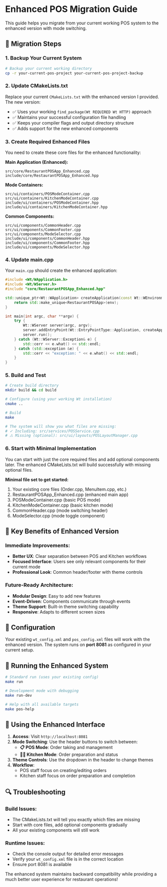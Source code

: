 # Enhanced POS Migration Guide

This guide helps you migrate from your current working POS system to the enhanced version with mode switching.

## 🔄 Migration Steps

### 1. Backup Your Current System
```bash
# Backup your current working directory
cp -r your-current-pos-project your-current-pos-project-backup
```

### 2. Update CMakeLists.txt
Replace your current `CMakeLists.txt` with the enhanced version I provided. The new version:
- ✅ Uses your working `find_package(Wt REQUIRED Wt HTTP)` approach
- ✅ Maintains your successful configuration file handling
- ✅ Keeps your compiler flags and output directory structure
- ✅ Adds support for the new enhanced components

### 3. Create Required Enhanced Files

You need to create these core files for the enhanced functionality:

**Main Application (Enhanced):**
```
src/core/RestaurantPOSApp_Enhanced.cpp
include/core/RestaurantPOSApp_Enhanced.hpp
```

**Mode Containers:**
```
src/ui/containers/POSModeContainer.cpp
src/ui/containers/KitchenModeContainer.cpp
include/ui/containers/POSModeContainer.hpp
include/ui/containers/KitchenModeContainer.hpp
```

**Common Components:**
```
src/ui/components/CommonHeader.cpp
src/ui/components/CommonFooter.cpp
src/ui/components/ModeSelector.cpp
include/ui/components/CommonHeader.hpp
include/ui/components/CommonFooter.hpp
include/ui/components/ModeSelector.hpp
```

### 4. Update main.cpp

Your `main.cpp` should create the enhanced application:

```cpp
#include <Wt/WApplication.h>
#include <Wt/WServer.h>
#include "core/RestaurantPOSApp_Enhanced.hpp"

std::unique_ptr<Wt::WApplication> createApplication(const Wt::WEnvironment& env) {
    return std::make_unique<RestaurantPOSApp>(env);
}

int main(int argc, char **argv) {
    try {
        Wt::WServer server(argc, argv);
        server.addEntryPoint(Wt::EntryPointType::Application, createApplication);
        server.run();
    } catch (Wt::WServer::Exception& e) {
        std::cerr << e.what() << std::endl;
    } catch (std::exception &e) {
        std::cerr << "exception: " << e.what() << std::endl;
    }
}
```

### 5. Build and Test

```bash
# Create build directory
mkdir build && cd build

# Configure (using your working Wt installation)
cmake ..

# Build
make

# The system will show you what files are missing:
# ✓ Including: src/services/POSService.cpp
# ⚠ Missing (optional): src/ui/layouts/POSLayoutManager.cpp
```

### 6. Start with Minimal Implementation

You can start with just the core required files and add optional components later. The enhanced CMakeLists.txt will build successfully with missing optional files.

**Minimal file set to get started:**
1. Your existing core files (Order.cpp, MenuItem.cpp, etc.)
2. RestaurantPOSApp_Enhanced.cpp (enhanced main app)
3. POSModeContainer.cpp (basic POS mode)
4. KitchenModeContainer.cpp (basic kitchen mode)
5. CommonHeader.cpp (mode switching header)
6. ModeSelector.cpp (mode toggle component)

## 🎯 Key Benefits of Enhanced Version

### Immediate Improvements:
- **Better UX**: Clear separation between POS and Kitchen workflows
- **Focused Interface**: Users see only relevant components for their current mode
- **Professional Look**: Common header/footer with theme controls

### Future-Ready Architecture:
- **Modular Design**: Easy to add new features
- **Event-Driven**: Components communicate through events
- **Theme Support**: Built-in theme switching capability
- **Responsive**: Adapts to different screen sizes

## 🔧 Configuration

Your existing `wt_config.xml` and `pos_config.xml` files will work with the enhanced version. The system runs on **port 8081** as configured in your current setup.

## 🚀 Running the Enhanced System

```bash
# Standard run (uses your existing config)
make run

# Development mode with debugging
make run-dev

# Help with all available targets
make pos-help
```

## 📱 Using the Enhanced Interface

1. **Access**: Visit `http://localhost:8081`
2. **Mode Switching**: Use the header buttons to switch between:
   - **📋 POS Mode**: Order taking and management
   - **👨‍🍳 Kitchen Mode**: Order preparation and status
3. **Theme Controls**: Use the dropdown in the header to change themes
4. **Workflow**: 
   - POS staff focus on creating/editing orders
   - Kitchen staff focus on order preparation and completion

## 🔍 Troubleshooting

### Build Issues:
- The CMakeLists.txt will tell you exactly which files are missing
- Start with core files, add optional components gradually
- All your existing components will still work

### Runtime Issues:
- Check the console output for detailed error messages
- Verify your `wt_config.xml` file is in the correct location
- Ensure port 8081 is available

The enhanced system maintains backward compatibility while providing a much better user experience for restaurant operations!